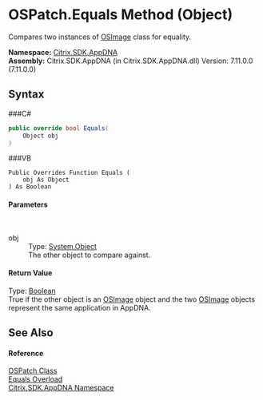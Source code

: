 # OSPatch.Equals Method (Object)
 

Compares two instances of <a href="T_Citrix_SDK_AppDNA_OSImage">OSImage</a> class for equality.

**Namespace:**&nbsp;<a href="N_Citrix_SDK_AppDNA">Citrix.SDK.AppDNA</a><br />**Assembly:**&nbsp;Citrix.SDK.AppDNA (in Citrix.SDK.AppDNA.dll) Version: 7.11.0.0 (7.11.0.0)

## Syntax

###C#
```csharp
public override bool Equals(
	Object obj
)
```

###VB
```vbnet
Public Overrides Function Equals ( 
	obj As Object
) As Boolean
```


#### Parameters
&nbsp;<dl><dt>obj</dt><dd>Type: <a href="http://msdn2.microsoft.com/en-us/library/e5kfa45b" target="_blank">System.Object</a><br />The other object to compare against.</dd></dl>

#### Return Value
Type: <a href="http://msdn2.microsoft.com/en-us/library/a28wyd50" target="_blank">Boolean</a><br />True if the other object is an <a href="T_Citrix_SDK_AppDNA_OSImage">OSImage</a> object and the two <a href="T_Citrix_SDK_AppDNA_OSImage">OSImage</a> objects represent the same application in AppDNA.

## See Also


#### Reference
<a href="T_Citrix_SDK_AppDNA_OSPatch">OSPatch Class</a><br /><a href="Overload_Citrix_SDK_AppDNA_OSPatch_Equals">Equals Overload</a><br /><a href="N_Citrix_SDK_AppDNA">Citrix.SDK.AppDNA Namespace</a><br />